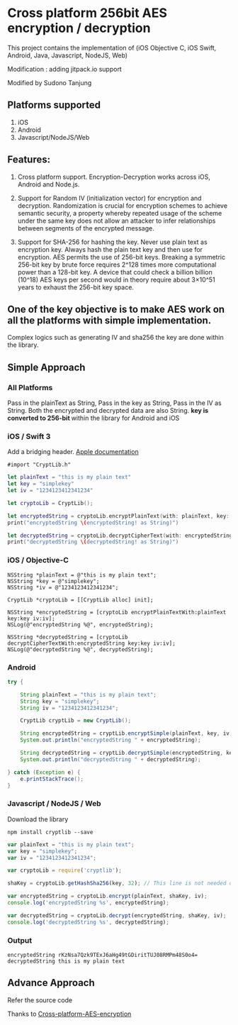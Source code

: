 # Cross platform 256bit AES encryption / decryption

This project contains the implementation of (iOS Objective C, iOS Swift, Android, Java, Javascript, NodeJS, Web)

Modification : adding jitpack.io support

Modified by Sudono Tanjung

## Platforms supported 

1. iOS
2. Android
3. Javascript/NodeJS/Web

## Features:

1. Cross platform support. Encryption-Decryption works across iOS, Android and Node.js. 

2. Support for Random IV (initialization vector) for encryption and decryption. Randomization is crucial for encryption schemes to achieve semantic security, a property whereby repeated usage of the scheme under the same key does not allow an attacker to infer relationships between segments of the encrypted message.

3.  Support for SHA-256 for hashing the key. Never use plain text as encryption key. Always hash the plain text key and then use for encryption. AES permits the use of 256-bit keys. Breaking a symmetric 256-bit key by brute force requires 2^128 times more computational power than a 128-bit key. A device that could check a billion billion (10^18) AES keys per second would in theory require about 3×10^51 years to exhaust the 256-bit key space.

## One of the key objective is to make AES work on all the platforms with simple implementation. 
Complex logics such as generating IV and sha256 the key are done within the library. 

## Simple Approach
### All Platforms
Pass in the plainText as String, Pass in the key as String, Pass in the IV as String. Both the encrypted and decrypted data are also String. <b> key is converted to 256-bit </b>within the library for Android and iOS

### iOS / Swift 3
Add a bridging header. [Apple documentation](https://developer.apple.com/library/content/documentation/Swift/Conceptual/BuildingCocoaApps/MixandMatch.html)
```objc
#import "CryptLib.h"
```
```swift
let plainText = "this is my plain text"
let key = "simplekey"
let iv = "1234123412341234"

let cryptoLib = CryptLib();

let encryptedString = cryptoLib.encryptPlainText(with: plainText, key: key, iv: iv)
print("encryptedString \(encryptedString! as String)")

let decryptedString = cryptoLib.decryptCipherText(with: encryptedString, key: key, iv: iv)
print("decryptedString \(decryptedString! as String)")
```

### iOS / Objective-C
```objc
NSString *plainText = @"this is my plain text";
NSString *key = @"simplekey";
NSString *iv = @"1234123412341234";

CryptLib *cryptoLib = [[CryptLib alloc] init];

NSString *encryptedString = [cryptoLib encryptPlainTextWith:plainText key:key iv:iv];
NSLog(@"encryptedString %@", encryptedString);

NSString *decryptedString = [cryptoLib decryptCipherTextWith:encryptedString key:key iv:iv];
NSLog(@"decryptedString %@", decryptedString);
```

### Android
```java
try {

    String plainText = "this is my plain text";
    String key = "simplekey";
    String iv = "1234123412341234";

    CryptLib cryptLib = new CryptLib();

    String encryptedString = cryptLib.encryptSimple(plainText, key, iv);
    System.out.println("encryptedString " + encryptedString);

    String decryptedString = cryptLib.decryptSimple(encryptedString, key, iv);
    System.out.println("decryptedString " + decryptedString);

} catch (Exception e) {
    e.printStackTrace();
}
```

### Javascript / NodeJS / Web
Download the library
```shell
npm install cryptlib --save
```

```javascript
var plainText = "this is my plain text";
var key = "simplekey";
var iv = "1234123412341234";

var cryptoLib = require('cryptlib');

shaKey = cryptoLib.getHashSha256(key, 32); // This line is not needed on Android or iOS. Its already built into CryptLib.m and CryptLib.java

var encryptedString = cryptoLib.encrypt(plainText, shaKey, iv);
console.log('encryptedString %s', encryptedString);

var decryptedString = cryptoLib.decrypt(encryptedString, shaKey, iv);
console.log('decryptedString %s', decryptedString);
```

### Output
```
encryptedString rKzNsa7Qzk9TExJ6aHg49tGDiritTUJ08RMPm48S0o4=
decryptedString this is my plain text
```

## Advance Approach
Refer the source code

Thanks to [Cross-platform-AES-encryption](https://github.com/Pakhee/Cross-platform-AES-encryption)
